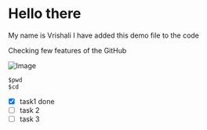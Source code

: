 # Hello there 
My name is Vrishali 
I have added this demo file to the code 

Checking few features of the GitHub

![Image](https://m.media-amazon.com/images/I/41YMw+tSSDL.jpg)

```
$pwd 
$cd 
```

- [x] task1 done
- [ ] task 2 
- [ ] task 3
